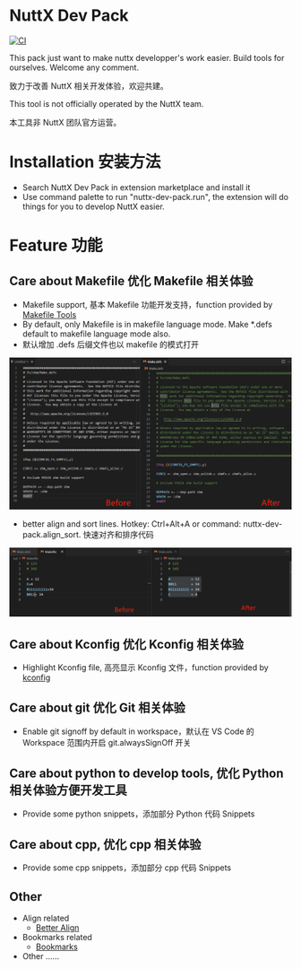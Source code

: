 # NuttX Dev Pack

[![CI](https://github.com/rwb-nuttx/vsce_nuttx_dev_pack/actions/workflows/publish.yml/badge.svg)](https://github.com/rwb-nuttx/vsce_nuttx_dev_pack/actions/workflows/publish.yml) 

This pack just want to make nuttx developper's work easier. Build tools for ourselves. Welcome any comment.

致力于改善 NuttX 相关开发体验，欢迎共建。

This tool is not officially operated by the NuttX team.

本工具非 NuttX 团队官方运营。

# Installation 安装方法

- Search NuttX Dev Pack in extension marketplace and install it
- Use command palette to run "nuttx-dev-pack.run", the extension will do things for you to develop NuttX easier.

# Feature 功能

## Care about Makefile 优化 Makefile 相关体验

- Makefile support, 基本 Makefile 功能开发支持，function provided by [Makefile Tools](https://marketplace.visualstudio.com/items?itemName=ms-vscode.makefile-tools)  
- By default, only Makefile is in makefile language mode. Make *.defs default to makefile language mode also.
- 默认增加 .defs 后缀文件也以 makefile 的模式打开

![](doc/Makefile.png)

- better align and sort lines. Hotkey: Ctrl+Alt+A or command: nuttx-dev-pack.align_sort. 快速对齐和排序代码

![](doc/align_sort.png)

## Care about Kconfig 优化 Kconfig 相关体验

- Highlight Kconfig file, 高亮显示 Kconfig 文件，function provided by [kconfig](https://marketplace.visualstudio.com/items?itemName=luveti.kconfig) 

## Care about git 优化 Git 相关体验

- Enable git signoff by default in workspace，默认在 VS Code 的 Workspace 范围内开启 git.alwaysSignOff 开关

## Care about python to develop tools, 优化 Python 相关体验方便开发工具

- Provide some python snippets，添加部分 Python 代码 Snippets

## Care about cpp, 优化 cpp 相关体验

- Provide some cpp snippets，添加部分 cpp 代码 Snippets

## Other
- Align related
  - [Better Align](https://marketplace.visualstudio.com/items?itemName=Chouzz.vscode-better-align) 
- Bookmarks related
  - [Bookmarks](https://marketplace.visualstudio.com/items?itemName=alefragnani.bookmarks) 
- Other ……